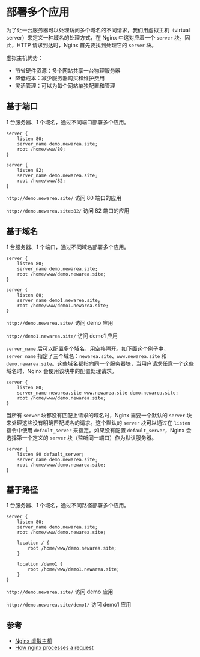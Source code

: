 # 部署多个应用

为了让一台服务器可以处理访问多个域名的不同请求，我们用虚拟主机（virtual server）来定义一种域名的处理方式，在 Nginx 中这对应着一个 `server` 块。因此，HTTP 请求到达时，Nginx 首先要找到处理它的 `server` 块。

虚拟主机优势：

- 节省硬件资源：多个网站共享一台物理服务器
- 降低成本：减少服务器购买和维护费用
- 灵活管理：可以为每个网站单独配置和管理

## 基于端口

1 台服务器、1 个域名，通过不同端口部署多个应用。

```
server {
    listen 80;
    server_name demo.newarea.site;
    root /home/www/80;
}

server {
    listen 82;
    server_name demo.newarea.site;
    root /home/www/82;
}
```

`http://demo.newarea.site/` 访问 80 端口的应用

`http://demo.newarea.site:82/` 访问 82 端口的应用

## 基于域名

1 台服务器、1 个端口，通过不同域名部署多个应用。

```
server {
    listen 80;
    server_name demo.newarea.site;
    root /home/www/demo.newarea.site;
}

server {
    listen 80;
    server_name demo1.newarea.site;
    root /home/www/demo1.newarea.site;
}
```

`http://demo.newarea.site/` 访问 demo 应用

`http://demo1.newarea.site/` 访问 demo1 应用

`server_name` 后可以配置多个域名，用空格隔开。如下面这个例子中，`server_name` 指定了三个域名：`newarea.site`、`www.newarea.site` 和 `demo.newarea.site`。这些域名都指向同一个服务器块，当用户请求任意一个这些域名时，Nginx 会使用该块中的配置处理请求。

```
server {
    listen 80;
    server_name newarea.site www.newarea.site demo.newarea.site;
    root /home/www/demo.newarea.site;
}
```

当所有 `server` 块都没有匹配上请求的域名时，Nginx 需要一个默认的 `server` 块来处理这些没有明确匹配域名的请求。这个默认的 `server` 块可以通过在 `listen` 指令中使用 `default_server` 来指定。如果没有配置 `default_server`，Nginx 会选择第一个定义的 `server` 块（监听同一端口）作为默认服务器。

```
server {
    listen 80 default_server;
    server_name demo.newarea.site;
    root /home/www/demo.newarea.site;
}
```

## 基于路径

1 台服务器、1 个域名，通过不同路径部署多个应用。

```
server {
    listen 80;
    server_name demo.newarea.site;
    root /home/www/demo.newarea.site;

    location / {
        root /home/www/demo.newarea.site;
    }

    location /demo1 {
        root /home/www/demo1.newarea.site;
    }
}
```

`http://demo.newarea.site/` 访问 demo 应用

`http://demo.newarea.site/demo1/` 访问 demo1 应用

## 参考

- [Nginx 虚拟主机](https://nginx.org/en/docs/http/server_names.html)
- [How nginx processes a request](http://nginx.org/en/docs/http/request_processing.html)
